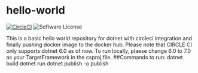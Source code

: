 # hello-world

[![CircleCI](https://circleci.com/gh/nagsides/hello-world.svg?style=svg)](https://circleci.com/gh/nagsides/hello-world)
![Software License](https://img.shields.io/badge/license-MIT-blue.svg)

This is a basic hello world repository for dotnet with circleci integration and finally pushing docker image to the docker hub. Please note that CIRCLE CI only supports dotnet 6.0 as of now.
To run locally, plaese change 6.0 to 7.0 as your TargetFramework in the csproj file.
##Commands to run:
dotnet build
dotnet run
dotnet publish -o publish
